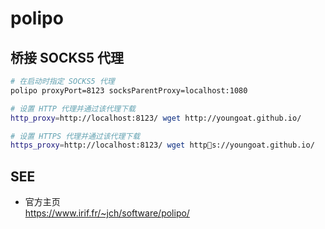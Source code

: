 #	polipo

##	桥接 SOCKS5 代理

```bash
# 在启动时指定 SOCKS5 代理
polipo proxyPort=8123 socksParentProxy=localhost:1080

# 设置 HTTP 代理并通过该代理下载
http_proxy=http://localhost:8123/ wget http://youngoat.github.io/

# 设置 HTTPS 代理并通过该代理下载
https_proxy=http://localhost:8123/ wget https://youngoat.github.io/
```

##	SEE

*	官方主页  
	https://www.irif.fr/~jch/software/polipo/
